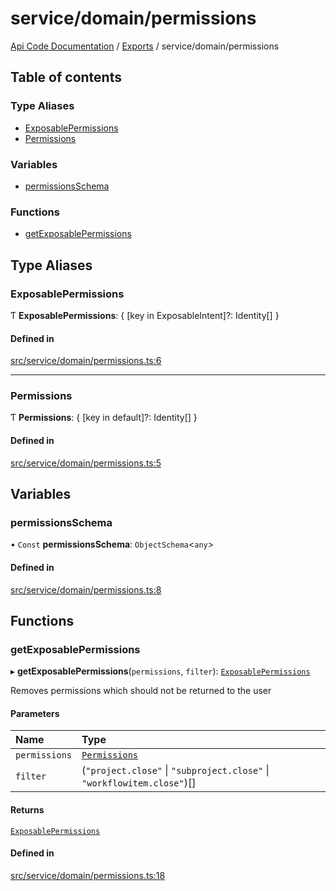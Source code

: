 # service/domain/permissions
 
[Api Code Documentation](../README.md) / [Exports](../modules.md) / service/domain/permissions

## Table of contents

### Type Aliases

- [ExposablePermissions](service_domain_permissions.md#exposablepermissions)
- [Permissions](service_domain_permissions.md#permissions)

### Variables

- [permissionsSchema](service_domain_permissions.md#permissionsschema)

### Functions

- [getExposablePermissions](service_domain_permissions.md#getexposablepermissions)

## Type Aliases

### ExposablePermissions

Ƭ **ExposablePermissions**: \{ [key in ExposableIntent]?: Identity[] }

#### Defined in

[src/service/domain/permissions.ts:6](https://github.com/openkfw/TruBudget/blob/3cf6626/api/src/service/domain/permissions.ts#L6)

___

### Permissions

Ƭ **Permissions**: \{ [key in default]?: Identity[] }

#### Defined in

[src/service/domain/permissions.ts:5](https://github.com/openkfw/TruBudget/blob/3cf6626/api/src/service/domain/permissions.ts#L5)

## Variables

### permissionsSchema

• `Const` **permissionsSchema**: `ObjectSchema`\<`any`\>

#### Defined in

[src/service/domain/permissions.ts:8](https://github.com/openkfw/TruBudget/blob/3cf6626/api/src/service/domain/permissions.ts#L8)

## Functions

### getExposablePermissions

▸ **getExposablePermissions**(`permissions`, `filter`): [`ExposablePermissions`](service_domain_permissions.md#exposablepermissions)

Removes permissions which should not be returned to the user

#### Parameters

| Name | Type |
| :------ | :------ |
| `permissions` | [`Permissions`](service_domain_permissions.md#permissions) |
| `filter` | (``"project.close"`` \| ``"subproject.close"`` \| ``"workflowitem.close"``)[] |

#### Returns

[`ExposablePermissions`](service_domain_permissions.md#exposablepermissions)

#### Defined in

[src/service/domain/permissions.ts:18](https://github.com/openkfw/TruBudget/blob/3cf6626/api/src/service/domain/permissions.ts#L18)
